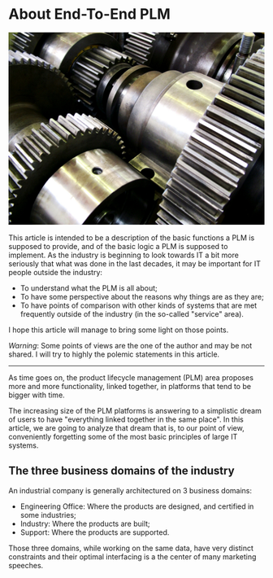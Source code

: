 # About End-To-End PLM

![gears](../images/engrenages.jpg)

This article is intended to be a description of the basic functions a PLM is supposed to provide, and of the basic logic a PLM is supposed to implement. As the industry is beginning to look towards IT a bit more seriously that what was done in the last decades, it may be important for IT people outside the industry:

* To understand what the PLM is all about;
* To have some perspective about the reasons why things are as they are;
* To have points of comparison with other kinds of systems that are met frequently outside of the industry (in the so-called "service" area).

I hope this article will manage to bring some light on those points.

_Warning_: Some points of views are the one of the author and may be not shared. I will try to highly the polemic statements in this article.

----


As time goes on, the product lifecycle management (PLM) area proposes more and more functionality, linked together, in platforms that tend to be bigger with time.

The increasing size of the PLM platforms is answering to a simplistic dream of users to have "everything linked together in the same place". In this article, we are going to analyze that dream that is, to our point of view, conveniently forgetting some of the most basic principles of large IT systems.

## The three business domains of the industry

An industrial company is generally architectured on 3 business domains:

* Engineering Office: Where the products are designed, and certified in some industries;
* Industry: Where the products are built;
* Support: Where the products are supported.

Those three domains, while working on the same data, have very distinct constraints and their optimal interfacing is a the center of many marketing speeches.








